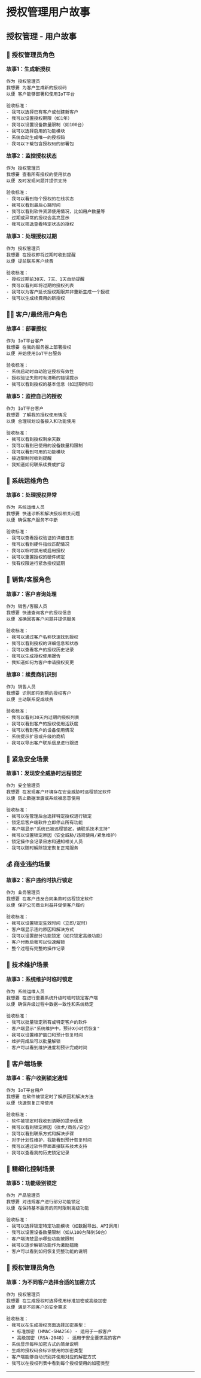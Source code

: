 # 授权管理用户故事

## 授权管理 - 用户故事


### 🏢 **授权管理员角色**


**故事1：生成新授权**

```
作为 授权管理员
我想要 为客户生成新的授权码
以便 客户能够部署和使用IoT平台

验收标准：
- 我可以选择已有客户或创建新客户
- 我可以设置授权期限（如1年）
- 我可以设置设备数量限制（如100台）
- 我可以选择启用的功能模块
- 系统自动生成唯一的授权码
- 我可以下载包含授权码的部署包
```
**故事2：监控授权状态**

```
作为 授权管理员
我想要 查看所有授权的使用状态
以便 及时发现问题并提供支持

验收标准：
- 我可以看到每个授权的在线状态
- 我可以看到最后心跳时间
- 我可以看到软件资源使用情况，比如用户数量等
- 过期或异常的授权会高亮显示
- 我可以筛选查看特定状态的授权
```
**故事3：处理授权过期**

```
作为 授权管理员
我想要 在授权即将过期时收到提醒
以便 提前联系客户续费

验收标准：
- 授权过期前30天、7天、1天自动提醒
- 我可以看到即将过期的授权列表
- 我可以为客户延长授权期限并非重新生成一个授权
- 我可以生成续费用的新授权
```


### 👨‍💼 **客户/最终用户角色**


**故事4：部署授权**

```
作为 IoT平台客户
我想要 在我的服务器上部署授权
以便 开始使用IoT平台服务

验收标准：
- 系统启动时自动验证授权有效性
- 授权验证失败时有清晰的错误提示
- 我可以看到授权的基本信息（如过期时间）
```
**故事5：监控自己的授权**

```
作为 IoT平台客户
我想要 了解我的授权使用情况
以便 合理规划设备接入和功能使用

验收标准：
- 我可以看到授权剩余天数
- 我可以看到已使用的设备数量和限制
- 我可以看到可用的功能模块
- 接近限制时收到提醒
- 我知道如何联系续费或扩容
```
### 🔧 **系统运维角色**


**故事6：处理授权异常**

```
作为 系统运维人员
我想要 快速诊断和解决授权相关问题
以便 确保客户服务不中断

验收标准：
- 我可以查看授权验证的详细日志
- 我可以看到硬件指纹匹配情况
- 我可以临时禁用或启用授权
- 我可以重置授权的硬件绑定
- 我有权限进行紧急授权延期
```
### 💼 **销售/客服角色**


**故事7：客户咨询处理**

```
作为 销售/客服人员
我想要 快速查询客户的授权信息
以便 准确回答客户问题并提供服务

验收标准：
- 我可以通过客户名称快速找到授权
- 我可以看到授权的详细信息和状态
- 我可以查看客户的授权历史记录
- 我可以生成授权使用报告
- 我知道如何为客户申请授权变更
```
**故事8：续费商机识别**

```
作为 销售人员
我想要 识别即将到期的授权客户
以便 主动联系促成续费

验收标准：
- 我可以看到30天内过期的授权列表
- 我可以看到客户的授权使用活跃度
- 我可以看到客户的设备使用情况
- 系统提示扩容或升级的商机
- 我可以导出客户联系信息进行跟进
```

### 🚨 **紧急安全场景**


**故事1：发现安全威胁时远程锁定**

```
作为 安全管理员
我想要 在发现客户环境存在安全威胁时远程锁定软件
以便 防止数据泄露或系统被恶意使用

验收标准：
- 我可以在管理后台选择特定授权进行锁定
- 锁定后客户端软件立即停止所有功能
- 客户端显示"系统已被远程锁定，请联系技术支持"
- 我可以设置锁定原因（安全威胁/违规使用/紧急维护）
- 锁定操作会记录日志和通知相关人员
- 我可以随时解除锁定恢复正常服务
```
### 💰 **商业违约场景**


**故事2：客户违约时执行锁定**

```
作为 业务管理员
我想要 在客户违反合同条款时远程锁定软件
以便 保护公司商业利益并促使客户履约

验收标准：
- 我可以设置锁定生效时间（立即/定时）
- 客户端显示违约原因和解决方式
- 我可以设置部分功能锁定（如只锁定高级功能）
- 客户付款后我可以快速解锁
- 整个过程有完整的操作记录
```
### 🔧 **技术维护场景**


**故事3：系统维护时临时锁定**

```
作为 系统运维人员
我想要 在进行重要系统升级时临时锁定客户端
以便 确保升级过程中数据一致性和系统稳定

验收标准：
- 我可以批量锁定所有或特定客户的软件
- 客户端显示"系统维护中，预计X小时后恢复"
- 我可以设置维护窗口和预计恢复时间
- 维护完成后可以批量解锁
- 客户可以看到维护进度和预计完成时间
```
### 🏢 **客户端场景**


**故事4：客户收到锁定通知**

```
作为 IoT平台用户
我想要 在软件被锁定时了解原因和解决方法
以便 快速恢复正常使用

验收标准：
- 软件被锁定时我收到清晰的提示信息
- 我可以看到锁定原因（技术/商务/安全）
- 我可以看到联系方式和解决步骤
- 对于计划性维护，我能看到预计恢复时间
- 我可以通过软件界面直接联系技术支持
- 我可以查看我的历史锁定记录
```
### 🎯 **精细化控制场景**


**故事5：功能级别锁定**

```
作为 产品管理员
我想要 对违规客户进行部分功能锁定
以便 在保持基本服务的同时限制高级功能

验收标准：
- 我可以选择锁定特定功能模块（如数据导出、API调用）
- 我可以设置设备数量限制（如从100台降到50台）
- 客户端清楚显示哪些功能被限制
- 我可以逐步解锁功能作为激励措施
- 客户可以看到如何恢复完整功能的说明
```


### 🔧 **授权管理员角色**


**故事：为不同客户选择合适的加密方式**

```
作为 授权管理员
我想要 在生成授权时选择使用标准加密或高级加密
以便 满足不同客户的安全需求

验收标准：
- 我可以在生成授权页面选择加密类型：
  • 标准加密 (HMAC-SHA256) - 适用于一般客户
  • 高级加密 (RSA-2048) - 适用于安全要求高的客户
- 系统显示每种加密方式的简单说明
- 生成的授权码会标识使用的加密类型
- 客户端能够自动识别并使用对应的解密方式
- 我可以在授权列表中看到每个授权使用的加密类型
```




----
